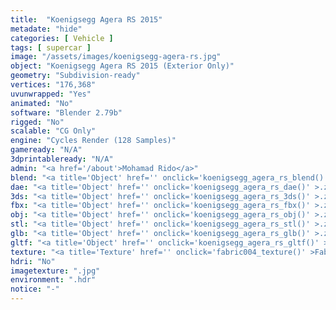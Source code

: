 ```yaml
---
title:  "Koenigsegg Agera RS 2015"
metadate: "hide"
categories: [ Vehicle ]
tags: [ supercar ]
image: "/assets/images/koenigsegg-agera-rs.jpg"
object: "Koenigsegg Agera RS 2015 (Exterior Only)"
geometry: "Subdivision-ready"
vertices: "176,368"
uvunwrapped: "Yes"
animated: "No"
software: "Blender 2.79b"
rigged: "No"
scalable: "CG Only"
engine: "Cycles Render (128 Samples)"
gameready: "N/A"
3dprintableready: "N/A"
admin: "<a href='/about'>Mohamad Rido</a>"
blend: "<a title='Object' href='' onclick='koenigsegg_agera_rs_blend()' >.zip 17.2 MB</a>"
dae: "<a title='Object' href='' onclick='koenigsegg_agera_rs_dae()' >.zip 5.1 MB</a>"
3ds: "<a title='Object' href='' onclick='koenigsegg_agera_rs_3ds()' >.zip 2.1 MB</a>"
fbx: "<a title='Object' href='' onclick='koenigsegg_agera_rs_fbx()' >.zip 5.5 MB</a>"
obj: "<a title='Object' href='' onclick='koenigsegg_agera_rs_obj()' >.zip 4.2 MB</a>"
stl: "<a title='Object' href='' onclick='koenigsegg_agera_rs_stl()' >.zip 5.7 MB</a>"
glb: "<a title='Object' href='' onclick='koenigsegg_agera_rs_glb()' >.zip 10.8 MB</a>"
gltf: "<a title='Object' href='' onclick='koenigsegg_agera_rs_gltf()' >.zip 11.4 MB</a>"
texture: "<a title='Texture' href='' onclick='fabric004_texture()' >Fabric004</a>"
hdri: "No"
imagetexture: ".jpg"
environment: ".hdr"
notice: "-"
---
```

